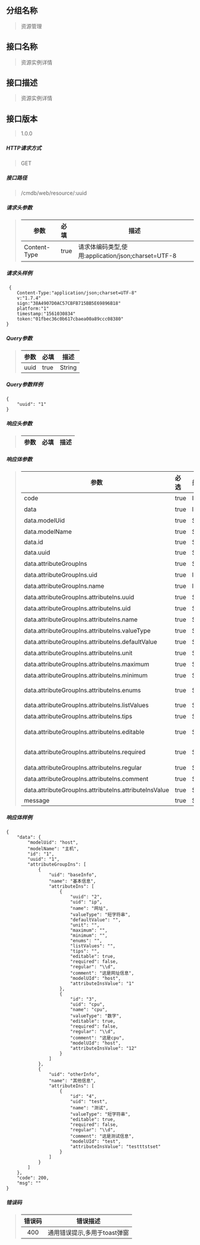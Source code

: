 ## 分组名称
> 资源管理

## 接口名称
> 资源实例详情

## 接口描述
> 资源实例详情

## 接口版本

> 1.0.0

##### HTTP请求方式

> GET

##### 接口路径
> /cmdb/web/resource/:uuid

##### 请求头参数
> | 参数       | 必填 | 描述            |
> | ---------- | :--- |  --------------- |
> | Content-Type |true|请求体编码类型,使用:application/json;charset=UTF-8|

##### 请求头样例
```
 {
    Content-Type:"application/json;charset=UTF-8"
    v:"1.7.4"
    sign:"38A4907D0AC57CBFB715BB5E69896B18"
    platform:"1"
    timestamp:"1561030834"
    token:"01fbec36c0b617cbaea00a89ccc08380"
}
```

##### Query参数
> | 参数       | 必填 | 描述            |
> | ---------- | :--- |  --------------- |
> | uuid |true|String|资源实例uuid|


##### Query参数样例
```
{
    "uuid": "1"
}
```

##### 响应头参数
> | 参数       | 必填 | 描述            |
> | ---------- | :--- |  --------------- |

##### 响应体参数
> | 参数       | 必选 | 类型 | 说明            |
> | ---------- | :--- | :--- | --------------- |
> | code |true|Integer|状态码|
> | data |true|list|返回数据|
> | data.modelUid |true|String|模型唯一标识|
> | data.modelName |true|String|模型名称|
> | data.id |true|String|id|
> | data.uuid |true|String|资源全局主键|
> | data.attributeGroupIns |true|String|属性分组列表|
> | data.attributeGroupIns.uid |true|list|属性分组唯一标识|
> | data.attributeGroupIns.name |true|list|属性分组名称|
> | data.attributeGroupIns.attributeIns.uuid |true|String|属性实例全局主键|
> | data.attributeGroupIns.attributeIns.uid |true|String|属性唯一标识|
> | data.attributeGroupIns.attributeIns.name |true|String|属性名称|
> | data.attributeGroupIns.attributeIns.valueType |true|String|属性类型|
> | data.attributeGroupIns.attributeIns.defaultValue |true|String|默认值|
> | data.attributeGroupIns.attributeIns.unit |true|String|单位|
> | data.attributeGroupIns.attributeIns.maximum |true|String|最大值|
> | data.attributeGroupIns.attributeIns.minimum |true|String|最小值|
> | data.attributeGroupIns.attributeIns.enums |true|String|枚举值：{id1:value1,id2:value2...}|
> | data.attributeGroupIns.attributeIns.listValues |true|String|列表：{value1,value2}|
> | data.attributeGroupIns.attributeIns.tips |true|String|用户提示内容|
> | data.attributeGroupIns.attributeIns.editable |true|String|是否可编辑，true-是，false-否|
> | data.attributeGroupIns.attributeIns.required |true|String|是否必填，true-是，false-否|
> | data.attributeGroupIns.attributeIns.regular |true|String|正则内容|
> | data.attributeGroupIns.attributeIns.comment |true|String|备注描述|
> | data.attributeGroupIns.attributeIns.attributeInsValue |true|String|属性实例值|
> | message |true|String| |


##### 响应体样例
```
{
    "data": {
        "modelUid": "host",
        "modelName": "主机",
        "id": "1",
        "uuid": "1",
        "attributeGroupIns": [
            {
                "uid": "baseInfo",
                "name": "基本信息",
                "attributeIns": [
                    {
                        "uuid": "2",
                        "uid": "ip",
                        "name": "网址",
                        "valueType": "短字符串",
                        "defaultValue": "",
                        "unit": "",
                        "maximum": "",
                        "minimum": "",
                        "enums": "",
                        "listValues": "",
                        "tips": "",
                        "editable": true,
                        "required": false,
                        "regular": "\\d",
                        "comment": "这是网址信息",
                        "modelUId": "host",
                        "attributeInsValue": "1"
                    },
                    {
                        "id": "3",
                        "uid": "cpu",
                        "name": "cpu",
                        "valueType": "数字",
                        "editable": true,
                        "required": false,
                        "regular": "\\d",
                        "comment": "这是cpu",
                        "modelUId": "host",
                        "attributeInsValue": "12"
                    }
                ]
            },
            {
                "uid": "otherInfo",
                "name": "其他信息",
                "attributeIns": [
                    {
                        "id": "4",
                        "uid": "test",
                        "name": "测试",
                        "valueType": "短字符串",
                        "editable": true,
                        "required": false,
                        "regular": "\\d",
                        "comment": "这是测试信息",
                        "modelUId": "test",
                        "attributeInsValue": "testttstset"
                    }
                ]
            }
        ]
    },
    "code": 200,
    "msg": ""
}
```
##### 错误码
> | 错误码      |错误描述|
> | :----------: | :---------------: |
> | 400 |通用错误提示,多用于toast弹窗|